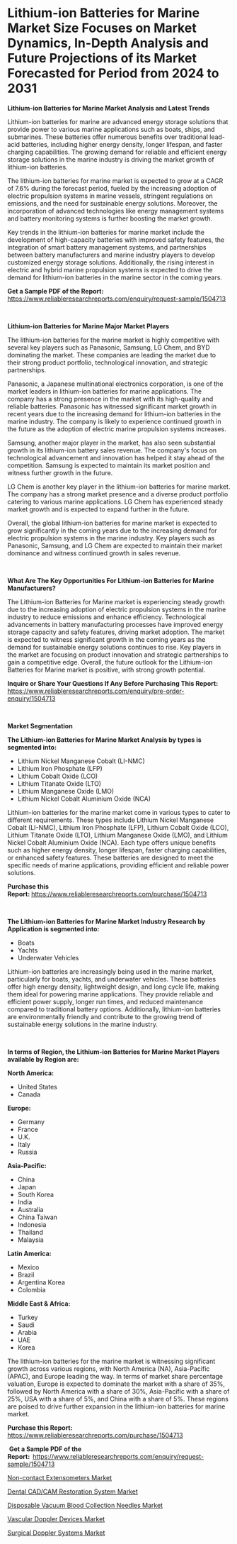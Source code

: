<p><h1>Lithium-ion Batteries for Marine Market Size Focuses on Market Dynamics, In-Depth Analysis and Future Projections of its Market Forecasted for Period from 2024 to 2031</h1></p><p><strong>Lithium-ion Batteries for Marine Market Analysis and Latest Trends</strong></p>
<p><p>Lithium-ion batteries for marine are advanced energy storage solutions that provide power to various marine applications such as boats, ships, and submarines. These batteries offer numerous benefits over traditional lead-acid batteries, including higher energy density, longer lifespan, and faster charging capabilities. The growing demand for reliable and efficient energy storage solutions in the marine industry is driving the market growth of lithium-ion batteries.</p><p>The lithium-ion batteries for marine market is expected to grow at a CAGR of 7.6% during the forecast period, fueled by the increasing adoption of electric propulsion systems in marine vessels, stringent regulations on emissions, and the need for sustainable energy solutions. Moreover, the incorporation of advanced technologies like energy management systems and battery monitoring systems is further boosting the market growth.</p><p>Key trends in the lithium-ion batteries for marine market include the development of high-capacity batteries with improved safety features, the integration of smart battery management systems, and partnerships between battery manufacturers and marine industry players to develop customized energy storage solutions. Additionally, the rising interest in electric and hybrid marine propulsion systems is expected to drive the demand for lithium-ion batteries in the marine sector in the coming years.</p></p>
<p><strong>Get a Sample PDF of the Report:&nbsp;</strong> <a href="https://www.reliableresearchreports.com/enquiry/request-sample/1504713">https://www.reliableresearchreports.com/enquiry/request-sample/1504713</a></p>
<p>&nbsp;</p>
<p><strong>Lithium-ion Batteries for Marine Major Market Players</strong></p>
<p><p>The lithium-ion batteries for the marine market is highly competitive with several key players such as Panasonic, Samsung, LG Chem, and BYD dominating the market. These companies are leading the market due to their strong product portfolio, technological innovation, and strategic partnerships.</p><p>Panasonic, a Japanese multinational electronics corporation, is one of the market leaders in lithium-ion batteries for marine applications. The company has a strong presence in the market with its high-quality and reliable batteries. Panasonic has witnessed significant market growth in recent years due to the increasing demand for lithium-ion batteries in the marine industry. The company is likely to experience continued growth in the future as the adoption of electric marine propulsion systems increases.</p><p>Samsung, another major player in the market, has also seen substantial growth in its lithium-ion battery sales revenue. The company's focus on technological advancement and innovation has helped it stay ahead of the competition. Samsung is expected to maintain its market position and witness further growth in the future.</p><p>LG Chem is another key player in the lithium-ion batteries for marine market. The company has a strong market presence and a diverse product portfolio catering to various marine applications. LG Chem has experienced steady market growth and is expected to expand further in the future.</p><p>Overall, the global lithium-ion batteries for marine market is expected to grow significantly in the coming years due to the increasing demand for electric propulsion systems in the marine industry. Key players such as Panasonic, Samsung, and LG Chem are expected to maintain their market dominance and witness continued growth in sales revenue.</p></p>
<p>&nbsp;</p>
<p><strong>What Are The Key Opportunities For Lithium-ion Batteries for Marine Manufacturers?</strong></p>
<p><p>The Lithium-ion Batteries for Marine market is experiencing steady growth due to the increasing adoption of electric propulsion systems in the marine industry to reduce emissions and enhance efficiency. Technological advancements in battery manufacturing processes have improved energy storage capacity and safety features, driving market adoption. The market is expected to witness significant growth in the coming years as the demand for sustainable energy solutions continues to rise. Key players in the market are focusing on product innovation and strategic partnerships to gain a competitive edge. Overall, the future outlook for the Lithium-ion Batteries for Marine market is positive, with strong growth potential.</p></p>
<p><strong>Inquire or Share Your Questions If Any Before Purchasing This Report:</strong> <a href="https://www.reliableresearchreports.com/enquiry/pre-order-enquiry/1504713">https://www.reliableresearchreports.com/enquiry/pre-order-enquiry/1504713</a></p>
<p>&nbsp;</p>
<p><strong>Market Segmentation</strong></p>
<p><strong>The Lithium-ion Batteries for Marine Market Analysis by types is segmented into:</strong></p>
<p><ul><li>Lithium Nickel Manganese Cobalt (LI-NMC)</li><li>Lithium Iron Phosphate (LFP)</li><li>Lithium Cobalt Oxide (LCO)</li><li>Lithium Titanate Oxide (LTO)</li><li>Lithium Manganese Oxide (LMO)</li><li>Lithium Nickel Cobalt Aluminium Oxide (NCA)</li></ul></p>
<p><p>Lithium-ion batteries for the marine market come in various types to cater to different requirements. These types include Lithium Nickel Manganese Cobalt (LI-NMC), Lithium Iron Phosphate (LFP), Lithium Cobalt Oxide (LCO), Lithium Titanate Oxide (LTO), Lithium Manganese Oxide (LMO), and Lithium Nickel Cobalt Aluminium Oxide (NCA). Each type offers unique benefits such as higher energy density, longer lifespan, faster charging capabilities, or enhanced safety features. These batteries are designed to meet the specific needs of marine applications, providing efficient and reliable power solutions.</p></p>
<p><strong>Purchase this Report:&nbsp;</strong><a href="https://www.reliableresearchreports.com/purchase/1504713">https://www.reliableresearchreports.com/purchase/1504713</a></p>
<p>&nbsp;</p>
<p><strong>The Lithium-ion Batteries for Marine Market Industry Research by Application is segmented into:</strong></p>
<p><ul><li>Boats</li><li>Yachts</li><li>Underwater Vehicles</li></ul></p>
<p><p>Lithium-ion batteries are increasingly being used in the marine market, particularly for boats, yachts, and underwater vehicles. These batteries offer high energy density, lightweight design, and long cycle life, making them ideal for powering marine applications. They provide reliable and efficient power supply, longer run times, and reduced maintenance compared to traditional battery options. Additionally, lithium-ion batteries are environmentally friendly and contribute to the growing trend of sustainable energy solutions in the marine industry.</p></p>
<p>&nbsp;</p>
<p><strong>In terms of Region, the Lithium-ion Batteries for Marine Market Players available by Region are:</strong></p>
<p>
    <p> <strong> North America: </strong>
        <ul>
            <li>United States</li>
            <li>Canada</li>
        </ul>
        </p> 
    <p> <strong> Europe: </strong>
        <ul>
            <li>Germany</li>
            <li>France</li>
            <li>U.K.</li>
            <li>Italy</li>
            <li>Russia</li>
        </ul>
        </p> 
    <p> <strong> Asia-Pacific: </strong>
        <ul>
            <li>China</li>
            <li>Japan</li>
            <li>South Korea</li>
            <li>India</li>
            <li>Australia</li>
            <li>China Taiwan</li>
            <li>Indonesia</li>
            <li>Thailand</li>
            <li>Malaysia</li>
        </ul>
        </p> 
    <p> <strong> Latin America: </strong>
        <ul>
            <li>Mexico</li>
            <li>Brazil</li>
            <li>Argentina Korea</li>
            <li>Colombia</li>
        </ul>
        </p> 
    <p> <strong> Middle East & Africa: </strong>
        <ul>
            <li>Turkey</li>
            <li>Saudi</li>
            <li>Arabia</li>
            <li>UAE</li>
            <li>Korea</li>
        </ul>
    </p>
    </p>
<p><p>The lithium-ion batteries for the marine market is witnessing significant growth across various regions, with North America (NA), Asia-Pacific (APAC), and Europe leading the way. In terms of market share percentage valuation, Europe is expected to dominate the market with a share of 35%, followed by North America with a share of 30%, Asia-Pacific with a share of 25%, USA with a share of 5%, and China with a share of 5%. These regions are poised to drive further expansion in the lithium-ion batteries for marine market.</p></p>
<p><strong>Purchase this Report: </strong><a href="https://www.reliableresearchreports.com/purchase/1504713">https://www.reliableresearchreports.com/purchase/1504713</a></p>
<p>&nbsp;<strong>Get a Sample PDF of the Report:&nbsp;&nbsp;</strong><a href="https://www.reliableresearchreports.com/enquiry/request-sample/1504713">https://www.reliableresearchreports.com/enquiry/request-sample/1504713</a></p>
<p><strong></strong></p>
<p><p><a href="https://github.com/singletonthaxterkelliehr2df/Market-Research-Report-List-1/blob/main/non-contact-extensometers-market.md">Non-contact Extensometers Market</a></p><p><a href="https://medium.com/@angelageorge32/dental-cad-cam-restoration-system-market-insight-market-trends-growth-forecasted-from-2024-to-3a0537e1d5ad">Dental CAD/CAM Restoration System Market</a></p><p><a href="https://medium.com/@geoanderson1978/disposable-vacuum-blood-collection-needles-market-size-market-outlook-and-market-forecast-2024-to-538068f64344">Disposable Vacuum Blood Collection Needles Market</a></p><p><a href="https://medium.com/@geoanderson1978/vascular-doppler-devices-market-outlook-industry-overview-and-forecast-2024-to-2031-e11a6fe14977">Vascular Doppler Devices Market</a></p><p><a href="https://medium.com/@geoanderson1978/surgical-doppler-systems-market-insights-into-market-cagr-market-trends-and-growth-strategies-6e3eaee7246c">Surgical Doppler Systems Market</a></p></p>